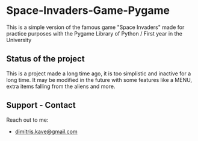 # Space-Invaders-Game-Pygame
This is a simple version of the famous game "Space Invaders" made for practice purposes with the Pygame Library of Python / First year in the University 

## Status of the project
This is a project made a long time ago, it is too simplistic and inactive for a long time. It may be modified in the future
with some features like a MENU, extra items falling from the aliens and more.

## Support - Contact
Reach out to me:
- dimitris.kave@gmail.com
